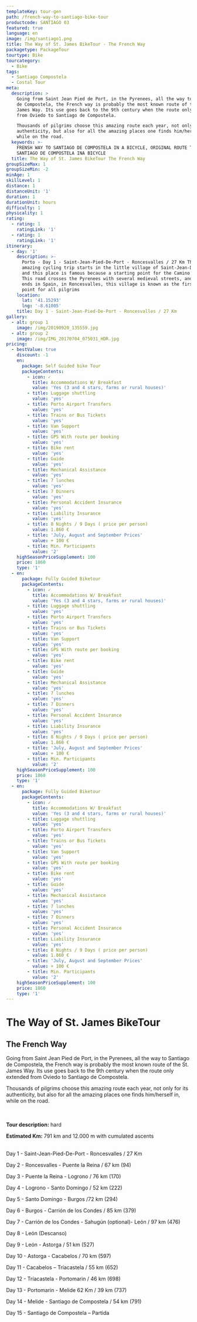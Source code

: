 ```yaml
---
templateKey: tour-gen
path: /french-way-to-santiago-bike-tour
productcode: SANTIAGO 03
featured: true
language: en
image: /img/santiago1.png
title: The Way of St. James BikeTour - The French Way
packagetype: PackageTour
tourtype: Bike
tourcategory:
  - Bike
tags:
  - Santiago Compostela
  - Costal Tour
meta:
  description: >
    Going from Saint Jean Pied de Port, in the Pyrenees, all the way to Santiago
    de Compostela, the French way is probably the most known route of the St.
    James Way. Its use goes back to the 9th century when the route only extended
    from Oviedo to Santiago de Compostela.

    Thousands of pilgrims choose this amazing route each year, not only for its
    authenticity, but also for all the amazing places one finds him/herself in,
    while on the road.
  keywords: >-
    FRENSH WAY TO SANTIAGO DE COMPOSTELA IN A BICYCLE, ORIGINAL ROUTE TO
    SANTIAGO DE COMPOSTELA INA BICYCLE
  title: The Way of St. James BikeTour The French Way
groupSizeMax: 1
groupSizeMin: -2
minAge: 1
skillLevel: 1
distance: 1
distanceUnit: '1'
duration: 1
durationUnit: hours
difficulty: 1
physicality: 1
rating:
  - rating: 1
    ratingLink: '1'
  - rating: 1
    ratingLink: '1'
itinerary:
  - day: '1'
    description: >-
      Porto - Day 1 - Saint-Jean-Pied-De-Port - Roncesvalles / 27 Km This
      amazing cycling trip starts in the little village of Saint-Jean-De-Port
      and this place is famous because a starting point for the Camino Francés.
      This road crosses the Pyrenees with several medieval streets, and this day
      ends in Spain, in Roncesvalles, this village is known as the first resting
      point for all pilgrims
    location:
      lat: '41.15293'
      lng: '-8.61005'
    title: Day 1 - Saint-Jean-Pied-De-Port - Roncesvalles / 27 Km
gallery:
  - alt: group 1
    image: /img/20190920_135559.jpg
  - alt: group 2
    image: /img/IMG_20170704_075031_HDR.jpg
pricing:
  - bestValue: true
    discount: -1
    en:
      package: Self Guided bike Tour
      packageContents:
        - icon: ✓
          title: Accommodations W/ Breakfast
          value: 'Yes (3 and 4 stars, farms or rural houses)'
        - title: Luggage shuttling
          value: 'yes'
        - title: Porto Airport Transfers
          value: 'yes'
        - title: Trains or Bus Tickets
          value: 'yes'
        - title: Van Support
          value: 'yes'
        - title: GPS With route per booking
          value: 'yes'
        - title: Bike rent
          value: 'yes'
        - title: Guide
          value: 'yes'
        - title: Mechanical Assistance
          value: 'yes'
        - title: 7 lunches
          value: 'yes'
        - title: 7 Dinners
          value: 'yes'
        - title: Personal Accident Insurance
          value: 'yes'
        - title: Liability Insurance
          value: 'yes'
        - title: 8 Nights / 9 Days ( price per person)
          value: 1.860 €
        - title: 'July, August and September Prices'
          value: + 100 €
        - title: Min. Participants
          value: '2'
    highSeasonPriceSupplement: 100
    price: 1860
    type: '1'
  - en:
      package: Fully Guided Biketour
      packageContents:
        - icon: ✓
          title: Accommodations W/ Breakfast
          value: 'Yes (3 and 4 stars, farms or rural houses)'
        - title: Luggage shuttling
          value: 'yes'
        - title: Porto Airport Transfers
          value: 'yes'
        - title: Trains or Bus Tickets
          value: 'yes'
        - title: Van Support
          value: 'yes'
        - title: GPS With route per booking
          value: 'yes'
        - title: Bike rent
          value: 'yes'
        - title: Guide
          value: 'yes'
        - title: Mechanical Assistance
          value: 'yes'
        - title: 7 lunches
          value: 'yes'
        - title: 7 Dinners
          value: 'yes'
        - title: Personal Accident Insurance
          value: 'yes'
        - title: Liability Insurance
          value: 'yes'
        - title: 8 Nights / 9 Days ( price per person)
          value: 1.860 €
        - title: 'July, August and September Prices'
          value: + 100 €
        - title: Min. Participants
          value: '2'
    highSeasonPriceSupplement: 100
    price: 1860
    type: '1'
  - en:
      package: Fully Guided Biketour
      packageContents:
        - icon: ✓
          title: Accommodations W/ Breakfast
          value: 'Yes (3 and 4 stars, farms or rural houses)'
        - title: Luggage shuttling
          value: 'yes'
        - title: Porto Airport Transfers
          value: 'yes'
        - title: Trains or Bus Tickets
          value: 'yes'
        - title: Van Support
          value: 'yes'
        - title: GPS With route per booking
          value: 'yes'
        - title: Bike rent
          value: 'yes'
        - title: Guide
          value: 'yes'
        - title: Mechanical Assistance
          value: 'yes'
        - title: 7 lunches
          value: 'yes'
        - title: 7 Dinners
          value: 'yes'
        - title: Personal Accident Insurance
          value: 'yes'
        - title: Liability Insurance
          value: 'yes'
        - title: 8 Nights / 9 Days ( price per person)
          value: 1.860 €
        - title: 'July, August and September Prices'
          value: + 100 €
        - title: Min. Participants
          value: '2'
    highSeasonPriceSupplement: 100
    price: 1860
    type: '1'
---
```

# The Way of St. James BikeTour

## The French Way

Going from Saint Jean Pied de Port, in the Pyrenees, all the way to Santiago de Compostela, the French way is probably the most known route of the St. James Way. Its use goes back to the 9th century when the route only extended from Oviedo to Santiago de Compostela.

Thousands of pilgrims choose this amazing route each year, not only for its authenticity, but also for all the amazing places one finds him/herself in, while on the road.

\
\
**Tour description:** hard

**Estimated Km:**  791 km and 12.000 m with cumulated ascents

\
Day 1 - Saint-Jean-Pied-De-Port - Roncesvalles / 27 Km

Day 2 -  Roncesvalles - Puente la Reina / 67 km (94)

Day 3 -  Puente la Reina - Logrono / 76 km (170)

Day 4 -  Logrono - Santo Domingo / 52 km (222)

Day 5 -  Santo Domingo - Burgos /72 km (294)

Day 6 -  Burgos - Carrión de los Condes / 85 km (379)

Day 7 - Carrión de los Condes - Sahugún (optional)- León / 97 km (476)

Day 8 -  León (Descanso)

Day 9 -  León - Astorga / 51 km (527)

Day 10 -  Astorga - Cacabelos / 70 km (597)

Day 11 -  Cacabelos – Tríacastela / 55 km (652)

Day 12 -  Tríacastela - Portomarin / 46 km (698)

Day 13 -  Portomarin - Melide 62 Km / 39 km (737)

Day 14 -  Melide - Santiago de Compostela / 54 km (791)

Day 15 -  Santiago de Compostela – Partida
